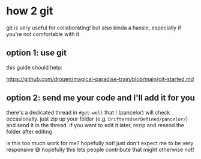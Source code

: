 # how 2 git

git is very useful for collaborating! but also kinda a hassle, especially if you're not comfortable with it

## option 1: use git

this guide should help:

https://github.com/droqen/magical-paradise-train/blob/main/git-started.md

## option 2: send me your code and I'll add it for you

there's a dedicated thread in `#get-well` that I (pancelor) will check occasionally. just zip up your folder (e.g. `DriftersUserDefined/pancelor/`) and send it in the thread. if you want to edit it later, rezip and resend the folder after editing

is this too much work for me? hopefully not! just don't expect me to be very responsive :sweat_smile:
hopefully this lets people contribute that might otherwise not!
